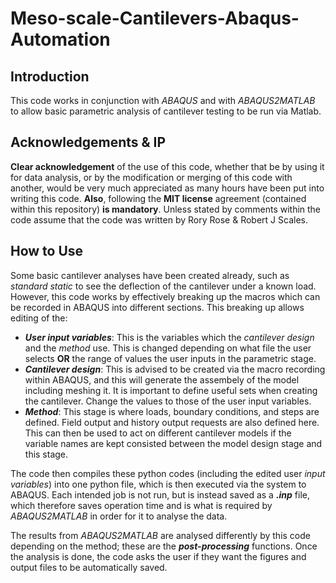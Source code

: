 # Meso-scale-Cantilevers-Abaqus-Automation

## Introduction
This code works in conjunction with *ABAQUS* and with *ABAQUS2MATLAB* to allow basic parametric analysis of cantilever testing to be run via Matlab.
## Acknowledgements & IP
**Clear acknowledgement** of the use of this code, whether that be by using it for data analysis, or by the modification or merging of this code with another, would be very much appreciated as many hours have been put into writing this code. **Also**, following the **MIT license** agreement (contained within this repository) **is mandatory**.
Unless stated by comments within the code assume that the code was written by Rory Rose & Robert J Scales.
## How to Use
Some basic cantilever analyses have been created already, such as *standard static* to see the deflection of the cantilever under a known load.
However, this code works by effectively breaking up the macros which can be recorded in ABAQUS into different sections.
This breaking up allows editing of the:
 - ***User input variables***: This is the variables which the *cantilever design* and the *method* use. This is changed depending on what file the user selects **OR** the range of values the user inputs in the parametric stage.
 - ***Cantilever design***: This is advised to be created via the macro recording within ABAQUS, and this will generate the assembely of the model including meshing it. It is important to define useful sets when creating the cantilever. Change the values to those of the user input variables.
 - ***Method***: This stage is where loads, boundary conditions, and steps are defined. Field output and history output requests are also defined here. This can then be used to act on different cantilever models if the variable names are kept consisted between the model design stage and this stage.

The code then compiles these python codes (including the edited user *input variables*) into one python file, which is then executed via the system to ABAQUS.
Each intended job is not run, but is instead saved as a ***.inp*** file, which therefore saves operation time and is what is required by *ABAQUS2MATLAB* in order for it to analyse the data.

The results from *ABAQUS2MATLAB* are analysed differently by this code depending on the method; these are the ***post-processing*** functions.
Once the analysis is done, the code asks the user if they want the figures and output files to be automatically saved. 
